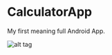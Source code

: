 # CalculatorApp
My first meaning full Android App.

![alt tag](https://github.com/top-gun007/CalculatorApp/blob/master/Calculator.png)

